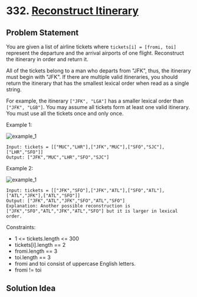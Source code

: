 # 332. [Reconstruct Itinerary](https://leetcode.com/problems/reconstruct-itinerary)

## Problem Statement
You are given a list of airline tickets where `tickets[i] = [fromi, toi]` represent the departure and the arrival airports of one flight. Reconstruct the itinerary in order and return it.

All of the tickets belong to a man who departs from "JFK", thus, the itinerary must begin with "JFK". If there are multiple valid itineraries, you should return the itinerary that has the smallest lexical order when read as a single string.

For example, the itinerary `["JFK", "LGA"]` has a smaller lexical order than `["JFK", "LGB"]`.
You may assume all tickets form at least one valid itinerary. You must use all the tickets once and only once.

Example 1:

<img align="middle" src="https://assets.leetcode.com/uploads/2021/03/14/itinerary1-graph.jpg" alt="example_1"/>

```
Input: tickets = [["MUC","LHR"],["JFK","MUC"],["SFO","SJC"],["LHR","SFO"]]
Output: ["JFK","MUC","LHR","SFO","SJC"]
```

Example 2:

<img align="middle" src="https://assets.leetcode.com/uploads/2021/03/14/itinerary2-graph.jpg" alt="example_1"/>

```
Input: tickets = [["JFK","SFO"],["JFK","ATL"],["SFO","ATL"],["ATL","JFK"],["ATL","SFO"]]
Output: ["JFK","ATL","JFK","SFO","ATL","SFO"]
Explanation: Another possible reconstruction is ["JFK","SFO","ATL","JFK","ATL","SFO"] but it is larger in lexical order.
```

Constraints:
* 1 <= tickets.length <= 300
* tickets[i].length == 2
* fromi.length == 3
* toi.length == 3
* fromi and toi consist of uppercase English letters.
* fromi != toi

## Solution Idea

